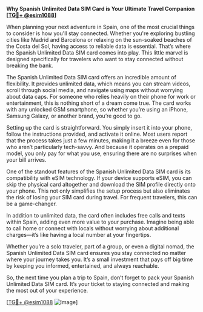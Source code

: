 **Why Spanish Unlimited Data SIM Card is Your Ultimate Travel Companion [[TG💪+ @esim1088](https://t.me/s/esim1088)]**

When planning your next adventure in Spain, one of the most crucial things to consider is how you'll stay connected. Whether you're exploring bustling cities like Madrid and Barcelona or relaxing on the sun-soaked beaches of the Costa del Sol, having access to reliable data is essential. That’s where the Spanish Unlimited Data SIM card comes into play. This little marvel is designed specifically for travelers who want to stay connected without breaking the bank.

The Spanish Unlimited Data SIM card offers an incredible amount of flexibility. It provides unlimited data, which means you can stream videos, scroll through social media, and navigate using maps without worrying about data caps. For someone who relies heavily on their phone for work or entertainment, this is nothing short of a dream come true. The card works with any unlocked GSM smartphone, so whether you’re using an iPhone, Samsung Galaxy, or another brand, you’re good to go.

Setting up the card is straightforward. You simply insert it into your phone, follow the instructions provided, and activate it online. Most users report that the process takes just a few minutes, making it a breeze even for those who aren’t particularly tech-savvy. And because it operates on a prepaid model, you only pay for what you use, ensuring there are no surprises when your bill arrives.

One of the standout features of the Spanish Unlimited Data SIM card is its compatibility with eSIM technology. If your device supports eSIM, you can skip the physical card altogether and download the SIM profile directly onto your phone. This not only simplifies the setup process but also eliminates the risk of losing your SIM card during travel. For frequent travelers, this can be a game-changer.

In addition to unlimited data, the card often includes free calls and texts within Spain, adding even more value to your purchase. Imagine being able to call home or connect with locals without worrying about additional charges—it’s like having a local number at your fingertips.

Whether you’re a solo traveler, part of a group, or even a digital nomad, the Spanish Unlimited Data SIM card ensures you stay connected no matter where your journey takes you. It’s a small investment that pays off big time by keeping you informed, entertained, and always reachable.

So, the next time you plan a trip to Spain, don’t forget to pack your Spanish Unlimited Data SIM card. It’s your ticket to staying connected and making the most out of your experience. 

[[TG💪+ @esim1088](https://t.me/s/esim1088) ![Image](https://i.postimg.cc/Y0z9fWf4/image.png)]